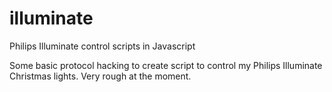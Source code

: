 # illuminate
Philips Illuminate control scripts in Javascript

Some basic protocol hacking to create script to control my Philips Illuminate Christmas lights. Very rough at the moment.
